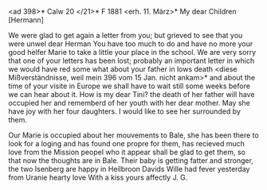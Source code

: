 <ad 398>* Calw 20 </21>* F 1881
 <erh. 11. März>*
My dear Children [Hermann]

We were glad to get again a letter from you; but grieved to see that you were unwel dear Herman You have too much to do and have no more your good helfer Marie to take a little your place in the school. We are very sorry that one of your letters has been lost; probably an important letter in which we would have red some what about your father in lows death <diese Mißverständnisse, weil mein 396 vom 15 Jan. nicht ankam>* and about the time of your visite in Europe we shall have to wait still some weeks before we can hear about it. How is my dear Tini? the death of her father will have occupied her and rememberd of her youth with her dear mother. May she have joy with her four daughters. I would like to see her surrounded by them.

Our Marie is occupied about her mouvements to Bale, she has been there to look for a loging and has found one propre for them, has recieved much love from the Mission peopel who it appear shall be glad to get them, so that now the thoughts are in Bale. Their baby is getting fatter and stronger, the two Isenberg are happy in Heilbroon Davids Wille had fever yesterday 
from Uranie hearty love With a kiss
 yours affectly
 J. G.
